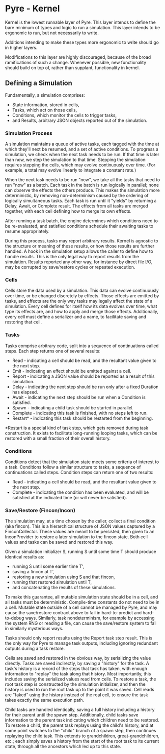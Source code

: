 # Pyre - Kernel

Kernel is the lowest runnable layer of Pyre.
This layer intends to define the bare minimum of types and logic to run a simulation.
This layer intends to be ergonomic to run, but not necessarily to write.

Additions intending to make these types more ergonomic to write should go in higher layers.

Modifications to this layer are highly discouraged, because of the broad ramifications of such a change.
Whenever possible, new functionality should build on top of, rather than supplant, functionality in kernel.

## Defining a Simulation

Fundamentally, a simulation comprises:
- State information, stored in cells,
- Tasks, which act on those cells,
- Conditions, which monitor the cells to trigger tasks,
- and Results, arbitrary JSON objects reported out of the simulation.

### Simulation Process

A simulation maintains a queue of active tasks, each tagged with the time at which they'll next be resumed,
and a set of active conditions.
To progress a simulation, we check when the next task needs to be run.
If that time is later than now, we step the simulation to that time.
Stepping the simulation requires stepping the cells, which may evolve continuously over time.
(For example, a total may evolve linearly to integrate a constant rate.)

When the next task needs to be run "now", we take all the tasks that need to run "now" as a batch.
Each task in the batch is run logically in parallel; none can observe the effects the others produce.
This makes the simulation more deterministic, by removing non-determinism caused by the ordering of logically simultaneous tasks.
Each task is run until it "yields" by returning a Delay, Await, or Complete result.
The effects from all tasks are merged together, with each cell defining how to merge its own effects.

After running a task batch, the engine determines which conditions need to be re-evaluated,
and satisfied conditions schedule their awaiting tasks to resume appropriately.

During this process, tasks may report arbitrary results.
Kernel is agnostic to the structure or meaning of these results, or how those results are further handled.
A hook in the simulation setup allows the caller to define how to handle results.
This is the only legal way to report results from the simulation.
Results reported any other way, for instance by direct file I/O, may be corrupted by save/restore cycles or repeated execution.

### Cells

Cells store the data used by a simulation.
This data can evolve continuously over time, or be changed discretely by effects.
Those effects are emitted by tasks, and effects are the only way tasks may legally affect the state of a simulation.
Every cell defines for itself how its data evolves over time, what type its effects are, and how to apply and merge those effects.
Additionally, every cell must define a serializer and a name, to facilitate saving and restoring that cell.

### Tasks

Tasks comprise arbitrary code, split into a sequence of continuations called steps.
Each step returns one of several results:
- Read - indicating a cell should be read, and the resultant value given to the next step.
- Emit - indicating an effect should be emitted against a cell.
- Report - indicating a JSON value should be reported as a result of this simulation.
- Delay - indicating the next step should be run only after a fixed Duration has elapsed.
- Await - indicating the next step should be run when a Condition is satisfied.
- Spawn - indicating a child task should be started in parallel.
- Complete - indicating this task is finished, with no steps left to run.
- Restart* - indicating this task should be restarted from the beginning.

*Restart is a special kind of task step, which gets removed during task construction.
It exists to facilitate long-running looping tasks, which can be restored with a small fraction of their overall history.

### Conditions

Conditions detect that the simulation state meets some criteria of interest to a task.
Conditions follow a similar structure to tasks, a sequence of continuations called steps.
Condition steps can return one of two results:
- Read - indicating a cell should be read, and the resultant value given to the next step.
- Complete - indicating the condition has been evaluated, and will be satisfied at the indicated time (or will never be satisfied).

### Save/Restore (Fincon/Incon)

The simulation may, at a time chosen by the caller, collect a final condition (aka fincon).
This is a hierarchical structure of JSON values captured by a FinconCollector.
These values are meant to be persisted, then given to an InconProvider to restore a later simulation to the fincon state.
Both cell values and tasks can be saved and restored this way.

Given a simulation initializer S, running S until some time T should produce identical results as:
* running S until some earlier time T',
* saving a fincon at T',
* restoring a new simulation using S and that fincon,
* running that restored simulation until T,
* and concatenating the results of these simulations.

To make this guarantee, all mutable simulation state should be in a cell, and all tasks must be deterministic.
Compile-time constants do not need to be in a cell.
Mutable state outside of a cell cannot be managed by Pyre, and may cause the save/restore contract above to fail
in hard-to-predict and hard-to-debug ways.
Similarly, task nondeterminism, for example by accessing the system RNG or reading a file, can cause the save/restore
system to fail in similarly mysterious ways.

Tasks should only report results using the Report task step result.
This is the only way for Pyre to manage task outputs, including ignoring redundant outputs during a task restore.

Cells are saved and restored in the obvious way, by serializing the value directly.
Tasks are saved indirectly, by saving a "history" for the task.
A task's history is a record of the steps that task has taken, with enough information to "replay" the task along that history.
Most importantly, this includes saving the serialized values read from cells.
To restore a task, the root task step is constructed by the simulation initializer, and then the history is used to run
the root task up to the point it was saved.
Cell reads are "faked" using the history instead of the real cell, to ensure the task takes exactly the same execution path.

Child tasks are handled identically, saving a full history including a history for their parent until the spawn step.
Additionally, child tasks save information to the parent task indicating which children need to be restored.
To restore a child, the parent task replays using the child's history, and at some point switches to the "child" branch
of a spawn step, then continues replaying the child task.
This extends to grandchildren, great-grandchildren, etc.; each simply saves a history from the start of the root task
to its current state, through all the ancestors which led up to this state.
